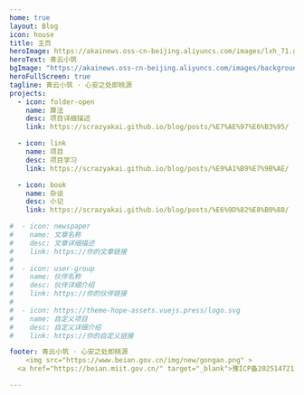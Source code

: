```yaml
---
home: true
layout: Blog
icon: house
title: 主页
heroImage: https://akainews.oss-cn-beijing.aliyuncs.com/images/lxh_71.gif
heroText: 青云小筑
bgImage: "https://akainews.oss-cn-beijing.aliyuncs.com/images/background.png"
heroFullScreen: true
tagline: 青云小筑 · 心安之处即桃源
projects:
  - icon: folder-open
    name: 算法
    desc: 项目详细描述
    link: https://scrazyakai.github.io/blog/posts/%E7%AE%97%E6%B3%95/

  - icon: link
    name: 项目
    desc: 项目学习
    link: https://scrazyakai.github.io/blog/posts/%E9%A1%B9%E7%9B%AE/

  - icon: book
    name: 杂谈
    desc: 小记
    link: https://scrazyakai.github.io/blog/posts/%E6%9D%82%E8%B0%88/

#  - icon: newspaper
#    name: 文章名称
#    desc: 文章详细描述
#    link: https://你的文章链接
#
#  - icon: user-group
#    name: 伙伴名称
#    desc: 伙伴详细介绍
#    link: https://你的伙伴链接
#
#  - icon: https://theme-hope-assets.vuejs.press/logo.svg
#    name: 自定义项目
#    desc: 自定义详细介绍
#    link: https://你的自定义链接

footer: 青云小筑 · 心安之处即桃源
    <img src="https://www.beian.gov.cn/img/new/gongan.png" >
  <a href="https://beian.miit.gov.cn/" target="_blank">豫ICP备2025147212号-1</a> | Copyright © 2025-present

---
```


[//]: # (青云小筑 · 心安之处即桃源)

[//]: # ()
[//]: # (要使用此布局，你应该在页面前端设置 `layout: Blog` 和 `home: true`。)

[//]: # (相关配置文档请见 [博客主页]&#40;https://theme-hope.vuejs.press/zh/guide/blog/home.html&#41;。)
